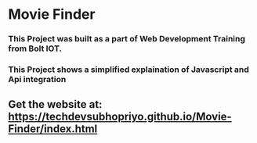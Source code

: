 # Movie Finder
### This Project was built as a part of Web Development Training from Bolt IOT.
### This Project shows a simplified explaination of Javascript and Api integration
## Get the website at: https://techdevsubhopriyo.github.io/Movie-Finder/index.html
